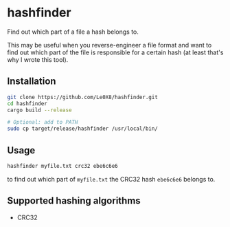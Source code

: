 # hashfinder

Find out which part of a file a hash belongs to.

This may be useful when you reverse-engineer a file format and want to find out which part of the file is responsible for a certain hash (at least that's why I wrote this tool).

## Installation

```bash
git clone https://github.com/Le0X8/hashfinder.git
cd hashfinder
cargo build --release

# Optional: add to PATH
sudo cp target/release/hashfinder /usr/local/bin/
```

## Usage

```bash
hashfinder myfile.txt crc32 ebe6c6e6
```

to find out which part of `myfile.txt` the CRC32 hash `ebe6c6e6` belongs to.

## Supported hashing algorithms

- CRC32
